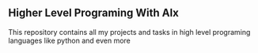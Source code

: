 ## Higher Level Programing With Alx
This repository contains all my projects and tasks in high level programing languages like python and even more 
